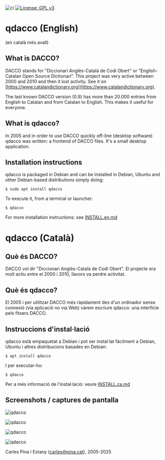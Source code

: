 ![ci](https://github.com/cpina/qdacco/workflows/ci/badge.svg)
[![License: GPL v3](https://img.shields.io/badge/License-GPLv3-blue.svg)](https://www.gnu.org/licenses/gpl-3.0)

# qdacco (English)
(en català més avall)

## What is DACCO?
DACCO stands for "Diccionari Anglès-Català de Codi Obert" or "English-Catalan Open Source Dictionari". This project was very active between 2000 and 2010 and then it lost activity. See it on [https://www.catalandictionary.org](https://www.catalandictionary.org).

The last known DACCO version (0.9) has more than 20.000 entries from English to Catalan and from Catalan to English. This makes it useful for everyone.

## What is qdacco?
In 2005 and in order to use DACCO quickly off-line (desktop software) qdacco was written: a frontend of DACCO files. It's a small desktop application.

## Installation instructions
qdacco is packaged in Debian and can be installed in Debian, Ubuntu and other Debian-based distributions simply doing:

`$ sudo apt install qdacco`

To execute it, from a terminal or launcher:

`$ qdacco`

For more installation instructions: see [INSTALL.en.md](INSTALL.en.md)

# qdacco (Català)
## Què és DACCO?
DACCO vol dir "Diccionari Anglès-Català de Codi Obert". El projecte era molt actiu entre el 2000 i 2010, llavors va perdre activitat.

## Què és qdacco?
El 2005 i per utilitzar DACCO més ràpidament des d'un ordinador sense connexió (via aplicació no via Web) vàrem escriure qdacco: una interfície pels fitxers DACCO.

## Instruccions d'instal·lació
qdacco està empaquetat a Debian i pot ser instal·lat fàcilment a Debian, Ubuntu i altres distribucions basades en Debian:

`$ apt install qdacco`

I per executar-ho:

`$ qdacco`

Per a més informació de l'instal·lació: veure [INSTALL.ca.md](INSTALL.ca.md)


## Screenshots / captures de pantalla

![qdacco](docs/images/cat-to-eng.png)

![qdacco](docs/images/eng-to-cat.png)

![qdacco](docs/images/preferences-basic.png)

![qdacco](docs/images/preferences-advanced.png)

Carles Pina i Estany (carles@pina.cat), 2005-2025
